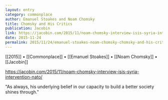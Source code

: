 ```yaml
---
layout: entry
category: commonplace
author: Emanuel Stoakes and Noam Chomsky
title: Chomsky and His Critics
publication: Jacobin
link: https://jacobin.com/2015/11/noam-chomsky-interview-isis-syria-intervention-nato/
date: 2015-11-24
permalink: 2015/11/24/emanuel-stoakes-noam-chomsky-chomsky-and-his-critics
---
```


[[2015]] • [[Commonplace]] • [[Emanuel Stoakes]] • [[Noam Chomsky]] • [[Jacobin]]

https://jacobin.com/2015/11/noam-chomsky-interview-isis-syria-intervention-nato/

"As always, his underlying belief in our capacity to build a better society shines through."
